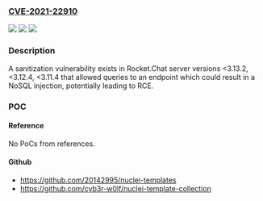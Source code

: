 ### [CVE-2021-22910](https://cve.mitre.org/cgi-bin/cvename.cgi?name=CVE-2021-22910)
![](https://img.shields.io/static/v1?label=Product&message=Rocket.Chat%20server&color=blue)
![](https://img.shields.io/static/v1?label=Version&message=n%2Fa&color=blue)
![](https://img.shields.io/static/v1?label=Vulnerability&message=Failure%20to%20Sanitize%20Special%20Elements%20into%20a%20Different%20Plane%20(Special%20Element%20Injection)%20(CWE-75)&color=brighgreen)

### Description

A sanitization vulnerability exists in Rocket.Chat server versions <3.13.2, <3.12.4, <3.11.4 that allowed queries to an endpoint which could result in a NoSQL injection, potentially leading to RCE.

### POC

#### Reference
No PoCs from references.

#### Github
- https://github.com/20142995/nuclei-templates
- https://github.com/cyb3r-w0lf/nuclei-template-collection

